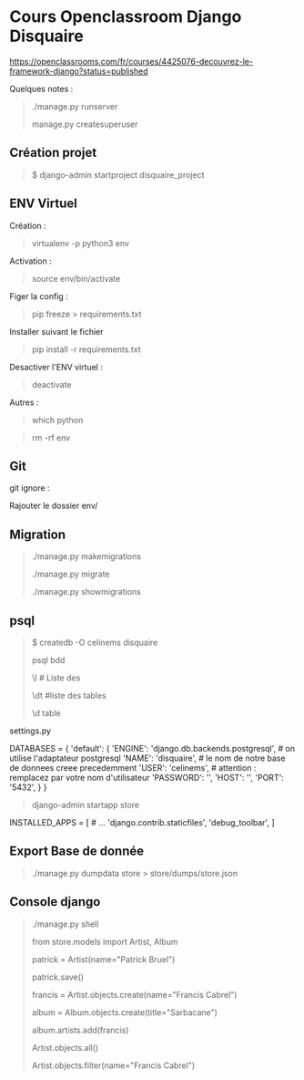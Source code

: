 # Cours Openclassroom Django Disquaire

https://openclassrooms.com/fr/courses/4425076-decouvrez-le-framework-django?status=published

Quelques notes : 

>
>./manage.py runserver
>
> manage.py createsuperuser
>

## Création projet

>
>$ django-admin startproject disquaire_project
>
>
>


## ENV Virtuel 

Création : 

> virtualenv -p python3 env

Activation : 

> source env/bin/activate

Figer la config : 

> pip freeze > requirements.txt

Installer suivant le fichier 

> pip install -r requirements.txt

Desactiver l'ENV virtuel : 

> deactivate

Autres : 

>

> which python

> rm -rf env

>

## Git 

git ignore : 

Rajouter le dossier env/

## Migration 

> 
> ./manage.py makemigrations
>
> ./manage.py migrate
>
> ./manage.py showmigrations
>

## psql

>
> $ createdb -O celinems disquaire
>
>
>
>
>
>
> psql bdd
>
> \l        # Liste des  
>
> \dt       #liste des tables 
>
> \d table
>

settings.py

DATABASES = {
    'default': {
        'ENGINE': 'django.db.backends.postgresql', # on utilise l'adaptateur postgresql
        'NAME': 'disquaire', # le nom de notre base de donnees creee precedemment
        'USER': 'celinems', # attention : remplacez par votre nom d'utilisateur
        'PASSWORD': '',
        'HOST': '',
        'PORT': '5432',
    }
}

>
>django-admin startapp store
>
INSTALLED_APPS = [
    # ...
    'django.contrib.staticfiles',
    'debug_toolbar',
]


## Export Base de donnée

>
> ./manage.py dumpdata store > store/dumps/store.json
>
>


## Console django 


>
> ./manage.py shell
>
> from store.models import Artist, Album
>
>  patrick = Artist(name="Patrick Bruel")
>
> patrick.save()
>
> francis = Artist.objects.create(name="Francis Cabrel")
>
> album = Album.objects.create(title="Sarbacane")
>
> album.artists.add(francis)
>
> Artist.objects.all()
>
> Artist.objects.filter(name="Francis Cabrel")
>
>
>
>